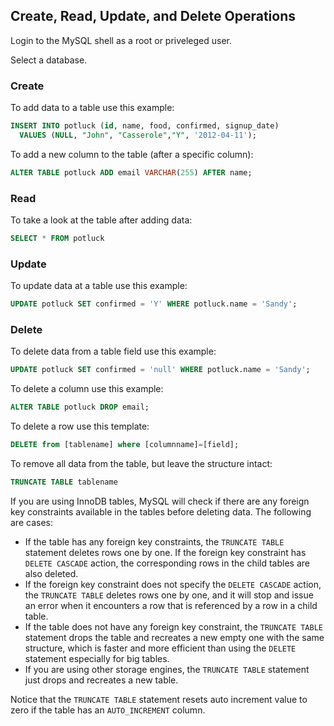 ## Create, Read, Update, and Delete Operations
Login to the MySQL shell as a root or priveleged user.

Select a database.

### Create
To add data to a table use this example:
```sql
INSERT INTO potluck (id, name, food, confirmed, signup_date) 
  VALUES (NULL, "John", "Casserole","Y", '2012-04-11');
```
To add a new column to the table (after a specific column):
```sql
ALTER TABLE potluck ADD email VARCHAR(255) AFTER name;
```

### Read
To take a look at the table after adding data:
```sql
SELECT * FROM potluck
```

### Update
To update data at a table use this example:
```sql
UPDATE potluck SET confirmed = 'Y' WHERE potluck.name = 'Sandy';
```

### Delete
To delete data from a table field use this example:
```sql
UPDATE potluck SET confirmed = 'null' WHERE potluck.name = 'Sandy';
```
To delete a column use this example:
```sql
ALTER TABLE potluck DROP email;
```
To delete a row use this template:
```sql
DELETE from [tablename] where [columnname]=[field];
```
To remove all data from the table, but leave the structure intact:
```sql
TRUNCATE TABLE tablename
```
If you are using InnoDB tables, MySQL will check if there are any foreign key constraints available in the tables 
before deleting data. The following are cases:
- If the table has any foreign key constraints, the `TRUNCATE TABLE` statement deletes rows one by one. If the foreign key 
constraint has `DELETE CASCADE` action, the corresponding rows in the child tables are also deleted.
- If the foreign key constraint does not specify the `DELETE CASCADE` action, the `TRUNCATE TABLE` deletes rows one by one, 
and it will stop and issue an error when it encounters a row that is referenced by a row in a child table.
- If the table does not have any foreign key constraint, the `TRUNCATE TABLE` statement drops the table and recreates a 
new empty one with the same structure, which is faster and more efficient than using the `DELETE` statement especially 
for big tables.
- If you are using other storage engines, the `TRUNCATE TABLE` statement just drops and recreates a new table.

Notice that the `TRUNCATE TABLE` statement resets auto increment value to zero if the table has an `AUTO_INCREMENT` column.
